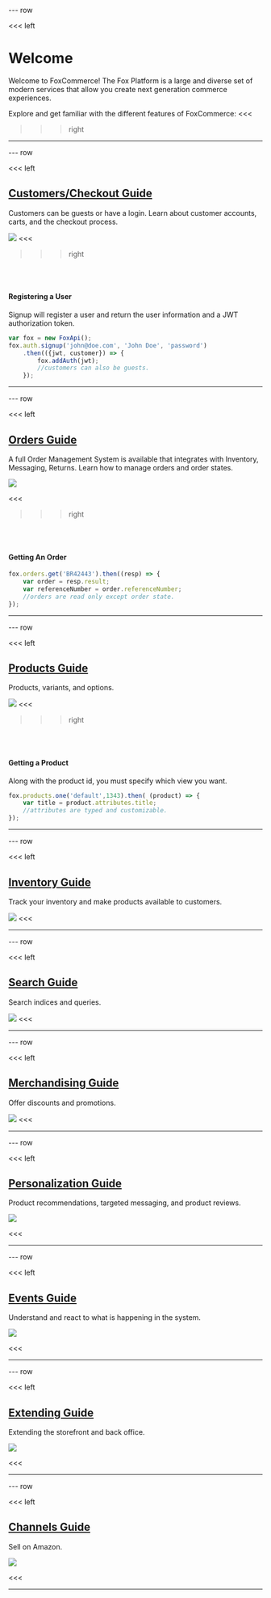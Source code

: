 --- row

<<< left
# Welcome

Welcome to FoxCommerce! The Fox Platform is a large and diverse set of modern services
that allow you create next generation commerce experiences. 

Explore and get familiar with the different features of FoxCommerce:
<<<

>>> right
<!-- include(api-ref-snippet.md) -->
>>>

---

--- row

<<< left
## [Customers/Checkout Guide](customers/index.html)
Customers can be guests or have a login. Learn about customer accounts, carts, and the checkout process.

<img class='eimg' src="data/customers.png"/>
<<<

>>> right

<br></br>
#### Registering a User

Signup will register a user and return the user information and a JWT authorization token.

``` javascript
var fox = new FoxApi();
fox.auth.signup('john@doe.com', 'John Doe', 'password')
    .then(({jwt, customer}) => {
        fox.addAuth(jwt);
        //customers can also be guests.
    });
```
>>>

---

--- row

<<< left

## [Orders Guide](orders/index.html)
A full Order Management System is available that integrates with Inventory, Messaging, Returns.  Learn how to manage orders and order states.

<img class='eimg' src="data/orders.png"/>

<<<

>>> right

<br></br>
#### Getting An Order

``` javascript
fox.orders.get('BR42443').then((resp) => {
    var order = resp.result;
    var referenceNumber = order.referenceNumber;
    //orders are read only except order state.
});
```
>>>

---

--- row

<<< left
## [Products Guide](products/index.html)
Products, variants, and options.

<img class='eimg' src="data/products.png"/>
<<<

>>> right

<br></br>
#### Getting a Product 

Along with the product id, you must specify which view you want.

``` javascript
fox.products.one('default',1343).then( (product) => {
    var title = product.attributes.title;
    //attributes are typed and customizable.
});
```
>>>

---

--- row

<<< left
## [Inventory Guide](inventory/index.html)

Track your inventory and make products available to customers.

<img class='eimg' src="data/inventory.png"/>
<<<

---

--- row

<<< left
## [Search Guide](search/index.html)

Search indices and queries.

<img class='eimg' src="data/search.png"/>
<<<

---

--- row

<<< left
## [Merchandising Guide](merchandising/index.html)

Offer discounts and promotions.

<img class='eimg' src="data/promotions.png"/>
<<<

---

--- row

<<< left

## [Personalization Guide](personalization/index.html)

Product recommendations, targeted messaging, and product reviews.

<img class='eimg' src="data/recommendations.png"/>

<<<

---

--- row

<<< left

## [Events Guide](events/index.html)

Understand and react to what is happening in the system.

<img class='eimg' src="data/events.png"/>

<<<

---

--- row

<<< left

## [Extending Guide](extending/index.html)

Extending the storefront and back office. 

<img class='eimg' src="data/extending.png"/>

<<<

---

--- row

<<< left
## [Channels Guide](channels/index.html)

Sell on Amazon.

<img class='eimg' src="data/amazon.png"/>

<<<

---

<!-- include(support.md) -->
